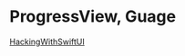 # ProgressView, Guage

[HackingWithSwiftUI](https://www.hackingwithswift.com/quick-start/swiftui/customizing-progressview-with-progressviewstyle)
